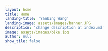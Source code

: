 ```yaml
---
layout: home
title: Home
landing-title: 'Yanbing Wang'
landing-image: assets/images/banner.JPG
description: 'change description at index.md'
image: assets/images/bike.jpg
author: null
show_tile: false
---
```

